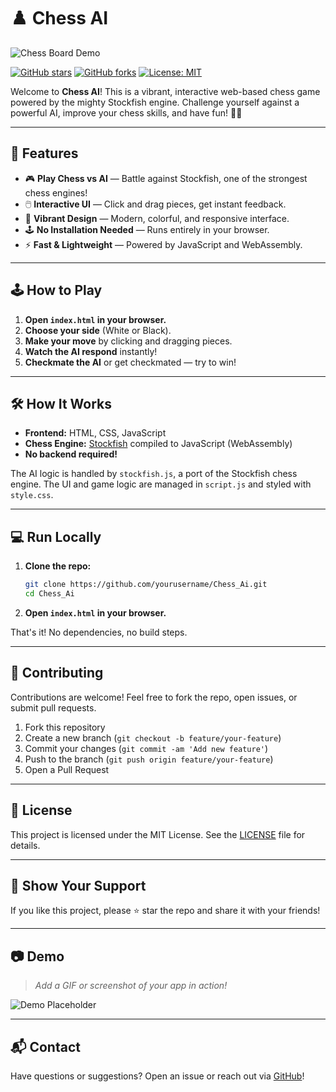 # ♟️ Chess AI

![Chess Board Demo](demo.gif)

[![GitHub stars](https://img.shields.io/github/stars/yourusername/Chess_Ai?style=social)](https://github.com/yourusername/Chess_Ai/stargazers)
[![GitHub forks](https://img.shields.io/github/forks/yourusername/Chess_Ai?style=social)](https://github.com/yourusername/Chess_Ai/network)
[![License: MIT](https://img.shields.io/badge/License-MIT-yellow.svg)](LICENSE)

Welcome to **Chess AI**! This is a vibrant, interactive web-based chess game powered by the mighty Stockfish engine. Challenge yourself against a powerful AI, improve your chess skills, and have fun! 🧠✨

---

## 🚀 Features

- 🎮 **Play Chess vs AI** — Battle against Stockfish, one of the strongest chess engines!
- 🖱️ **Interactive UI** — Click and drag pieces, get instant feedback.
- 🌈 **Vibrant Design** — Modern, colorful, and responsive interface.
- 🕹️ **No Installation Needed** — Runs entirely in your browser.
- ⚡ **Fast & Lightweight** — Powered by JavaScript and WebAssembly.

---

## 🕹️ How to Play

1. **Open `index.html` in your browser.**
2. **Choose your side** (White or Black).
3. **Make your move** by clicking and dragging pieces.
4. **Watch the AI respond** instantly!
5. **Checkmate the AI** or get checkmated — try to win!

---

## 🛠️ How It Works

- **Frontend:** HTML, CSS, JavaScript
- **Chess Engine:** [Stockfish](https://stockfishchess.org/) compiled to JavaScript (WebAssembly)
- **No backend required!**

The AI logic is handled by `stockfish.js`, a port of the Stockfish chess engine. The UI and game logic are managed in `script.js` and styled with `style.css`.

---

## 💻 Run Locally

1. **Clone the repo:**
   ```bash
   git clone https://github.com/yourusername/Chess_Ai.git
   cd Chess_Ai
   ```
2. **Open `index.html` in your browser.**

That's it! No dependencies, no build steps.

---

## 🤝 Contributing

Contributions are welcome! Feel free to fork the repo, open issues, or submit pull requests.

1. Fork this repository
2. Create a new branch (`git checkout -b feature/your-feature`)
3. Commit your changes (`git commit -am 'Add new feature'`)
4. Push to the branch (`git push origin feature/your-feature`)
5. Open a Pull Request

---

## 📄 License

This project is licensed under the MIT License. See the [LICENSE](LICENSE) file for details.

---

## 🌟 Show Your Support

If you like this project, please ⭐ star the repo and share it with your friends!

---

## 📷 Demo

> _Add a GIF or screenshot of your app in action!_

![Demo Placeholder](https://via.placeholder.com/600x400?text=Chess+AI+Demo)

---

## 📬 Contact

Have questions or suggestions? Open an issue or reach out via [GitHub](https://github.com/yourusername/Chess_Ai)! 